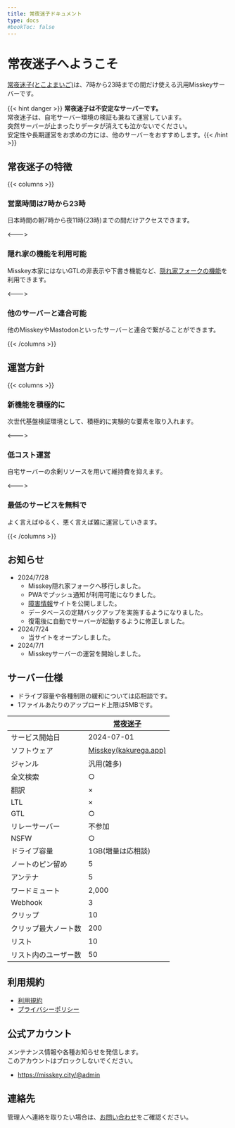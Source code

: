 ```yaml
---
title: 常夜迷子ドキュメント
type: docs
#bookToc: false
---
```


# 常夜迷子へようこそ

[常夜迷子(とこよまいご)](https://misskey.city)は、7時から23時までの間だけ使える汎用Misskeyサーバーです。  

{{< hint danger >}} **常夜迷子は不安定なサーバーです。**  
常夜迷子は、自宅サーバー環境の検証も兼ねて運営しています。  
突然サーバーが止まったりデータが消えても泣かないでください。  
安定性や長期運営をお求めの方には、他のサーバーをおすすめします。{{< /hint >}}

## 常夜迷子の特徴

{{< columns >}}
### 営業時間は7時から23時

日本時間の朝7時から夜11時(23時)までの間だけアクセスできます。

<--->

### 隠れ家の機能を利用可能

Misskey本家にはないGTLの非表示や下書き機能など、[隠れ家フォークの機能](https://github.com/hideki0403/kakurega.app/blob/dev-kakurega/docs/difference.md)を利用できます。

<--->

### 他のサーバーと連合可能

他のMisskeyやMastodonといったサーバーと連合で繋がることができます。

{{< /columns >}}

## 運営方針

{{< columns >}}

### 新機能を積極的に

次世代基盤検証環境として、積極的に実験的な要素を取り入れます。

<--->

### 低コスト運営

自宅サーバーの余剰リソースを用いて維持費を抑えます。

<--->

### 最低のサービスを無料で

よく言えばゆるく、悪く言えば雑に運営していきます。

{{< /columns >}}

## お知らせ

- 2024/7/28
  - Misskey隠れ家フォークへ移行しました。
  - PWAでプッシュ通知が利用可能になりました。
  - [障害情報](https://status.misskey.city)サイトを公開しました。
  - データベースの定期バックアップを実施するようになりました。
  - 復電後に自動でサーバーが起動するように修正しました。
- 2024/7/24
  - 当サイトをオープンしました。
- 2024/7/1
  - Misskeyサーバーの運営を開始しました。

## サーバー仕様

- ドライブ容量や各種制限の緩和については応相談です。
- 1ファイルあたりのアップロード上限は5MBです。

|  | [常夜迷子](https://misskey.city)|
| --- | --- |
| サービス開始日 | 2024-07-01 |
| ソフトウェア | [Misskey(kakurega.app)](https://github.com/hideki0403/kakurega.app) |
| ジャンル | 汎用(雑多) |
| 全文検索 | ○ |
| 翻訳 | × |
| LTL | × |
| GTL | ○ | 
| リレーサーバー | 不参加 |
| NSFW | ○ |
| ドライブ容量 | 1GB(増量は応相談) |
| ノートのピン留め | 5 |
| アンテナ | 5 |
| ワードミュート | 2,000 |
| Webhook | 3 |
| クリップ | 10 |
| クリップ最大ノート数 | 200 |
| リスト | 10 |
| リスト内のユーザー数 | 50 |

## 利用規約

- [利用規約](/rule)
- [プライバシーポリシー](/privacy)

## 公式アカウント

メンテナンス情報や各種お知らせを発信します。  
このアカウントはブロックしないでください。

- https://misskey.city/@admin

## 連絡先

管理人へ連絡を取りたい場合は、[お問い合わせ](/contact)をご確認ください。